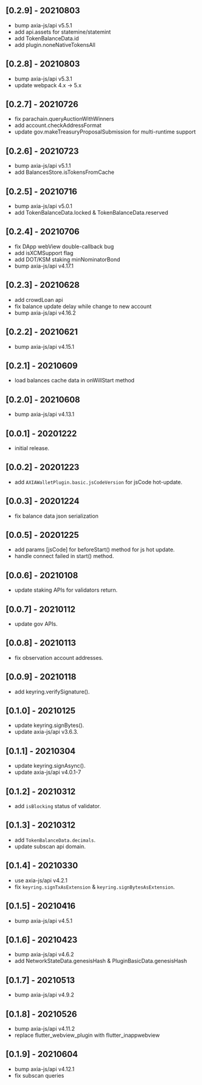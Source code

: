 ## [0.2.9] - 20210803

* bump axia-js/api v5.5.1
* add api.assets for statemine/statemint
* add TokenBalanceData.id
* add plugin.noneNativeTokensAll

## [0.2.8] - 20210803

* bump axia-js/api v5.3.1
* update webpack 4.x -> 5.x

## [0.2.7] - 20210726

* fix parachain.queryAuctionWithWinners
* add account.checkAddressFormat
* update gov.makeTreasuryProposalSubmission for multi-runtime support

## [0.2.6] - 20210723

* bump axia-js/api v5.1.1
* add BalancesStore.isTokensFromCache

## [0.2.5] - 20210716

* bump axia-js/api v5.0.1
* add TokenBalanceData.locked & TokenBalanceData.reserved

## [0.2.4] - 20210706

* fix DApp webView double-callback bug
* add isXCMSupport flag
* add DOT/KSM staking minNominatorBond
* bump axia-js/api v4.17.1

## [0.2.3] - 20210628

* add crowdLoan api
* fix balance update delay while change to new account
* bump axia-js/api v4.16.2

## [0.2.2] - 20210621

* bump axia-js/api v4.15.1

## [0.2.1] - 20210609

* load balances cache data in onWillStart method

## [0.2.0] - 20210608

* bump axia-js/api v4.13.1

## [0.0.1] - 20201222

* initial release.

## [0.0.2] - 20201223

* add `AXIAWalletPlugin.basic.jsCodeVersion` for jsCode hot-update.

## [0.0.3] - 20201224

* fix balance data json serialization

## [0.0.5] - 20201225

* add params [jsCode] for beforeStart() method for js hot update.
* handle connect failed in start() method.

## [0.0.6] - 20210108

* update staking APIs for validators return.

## [0.0.7] - 20210112

* update gov APIs.

## [0.0.8] - 20210113

* fix observation account addresses.

## [0.0.9] - 20210118

* add keyring.verifySignature().

## [0.1.0] - 20210125

* update keyring.signBytes().
* update axia-js/api v3.6.3.

## [0.1.1] - 20210304

* update keyring.signAsync().
* update axia-js/api v4.0.1-7

## [0.1.2] - 20210312

* add `isBlocking` status of validator.

## [0.1.3] - 20210312

* add `TokenBalanceData.decimals`.
* update subscan api domain.

## [0.1.4] - 20210330

* use axia-js/api v4.2.1
* fix `keyring.signTxAsExtension` & `keyring.signBytesAsExtension`.

## [0.1.5] - 20210416

* bump axia-js/api v4.5.1

## [0.1.6] - 20210423

* bump axia-js/api v4.6.2
* add NetworkStateData.genesisHash & PluginBasicData.genesisHash

## [0.1.7] - 20210513

* bump axia-js/api v4.9.2

## [0.1.8] - 20210526

* bump axia-js/api v4.11.2
* replace flutter_webview_plugin with flutter_inappwebview

## [0.1.9] - 20210604

* bump axia-js/api v4.12.1
* fix subscan queries